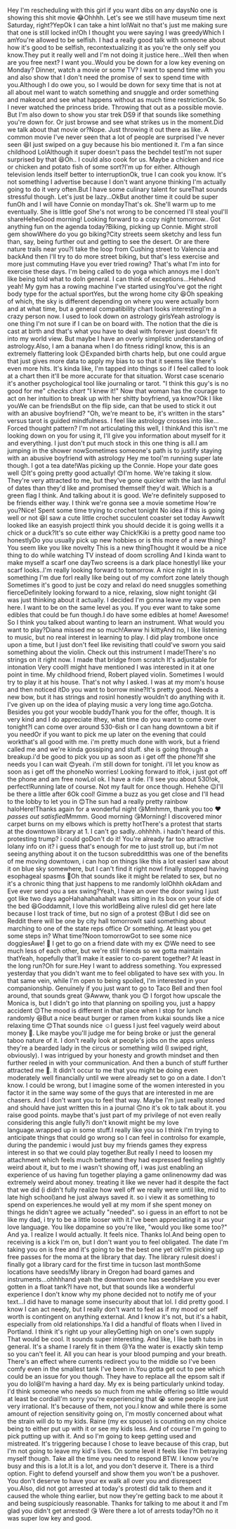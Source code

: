 
Hey I'm rescheduling with this girl if you want dibs on any daysNo one is showing this shit movie 😂Ohhhh. Let's see we still have museum time next Saturday, right?YepOk I can take a hint lolWait no that's just me making sure that one is still locked in!Oh I thought you were saying I was greedyWhich I amYou're allowed to be selfish. I had a really good talk with someone about how it's good to be selfish, recontextualizing it as you're the only self you know.They put it really well and I'm not doing it justice here...Well then when are you free next? I want you..Would you be down for a low key evening on Monday? Dinner, watch a movie or some TV? I want to spend time with you and also show that I don't need the promise of sex to spend time with you.Although I do owe you, so I would be down for sexy time that is not at all about meI want to watch something and snuggle and order something and makeout and see what happens without as much time restrictionOk. So I never watched the princess bride. Throwing that out as a possible movie. But I'm also down to show you star trek DS9 if that sounds like something you're down for. Or just browse and see what strikes us in the moment.Did we talk about that movie or?Nope. Just throwing it out there as like. A common movie I've never seen that a lot of people are surprised I've never seen 😆I just swiped on a guy because his bio mentioned it. I'm a fan since childhood LolAlthough it super doesn't pass the bechdel testI'm not super surprised by that 😆Oh..  I could also cook for us. Maybe a chicken and rice or chicken and potato fish of some sort?I'm up for either. Although television lends itself better to interruptionOk, true I can cook you know. It's not something I advertise because I don't want anyone thinking I'm actually going to do it very often.But I have some culinary talent for sureThat sounds stressful though. Let's just be lazy...OkBut another time it could be super funOh and I will have Connie on mondayThat's ok. She'll warm up to me eventually. She is little goof She's not wrong to be concerned I'll steal youI'll shareHeheGood morning! Looking forward to a cozy night tomorrow.. Got anything fun on the agenda today?Biking, picking up Connie. Might stroll gem showWhere do you go biking?City streets seem sketchy and less fun than, say, being further out and getting to see the desert. Or are there nature trails near you?I take the loop from Cushing street to Valencia and backAnd then I'll try to do more street biking, but that's less exercise and more just commuting Have you ever tried rowing? That's what I'm into for exercise these days. I'm being called to do yoga which annoys me I don't like being told what to doIn general. I can think of exceptions...HeheAnd yeah! My gym has a rowing machine I've started usingYou've got the right body type for the actual sportYes, but the wrong home city 😆Oh speaking of which, the sky is different depending on where you were actually born and at what time, but a general compatibility chart looks interestingI'm a crazy person now. I used to look down on astrology girlsYeah astrology is one thing I'm not sure if I can be on board with. The notion that the die is cast at birth and that's what you have to deal with forever just doesn't fit into my world view. But maybe I have an overly simplistic understanding of astrology.Also, I am a banana when I do fitness ridingI know, this is an extremely flattering look 😉Expanded birth charts help, but one could argue that just gives more data to apply my bias to so that it seems like there's even more hits. It's kinda like, I'm tapped into things so if I feel called to look at a chart then it'll be more accurate for that situation. Worst case scenario it's another psychological tool like journaling or tarot. "I think this guy's is no good for me" *checks chart* "I knew it!" Now that woman has the courage to act on her intuition to break up with her shitty boyfriend, ya know?Ok I like youWe can be friendsBut on the flip side, can that be used to stick it out with an abusive boyfriend? "Oh, we're meant to be, it's written in the stars" versus tarot is guided mindfulness. I feel like astrology crosses into like... Forced thought pattern? I'm not articulating this well, I thinkAnd this isn't me looking down on you for using it, I'll give you information about myself for it and everything. I just don't put much stock in this one thing is all.I am jumping in the shower nowSometimes someone's path is to justify staying with an abusive boyfriend with astrology Hey me tooI'm running super late though. I got a tea date!Was picking up the Connie. Hope your date goes well 😉It's going pretty good actually! 😊I'm home. We're taking it slow. They're very attracted to me, but they've gone quicker with the last handful of dates than they'd like and promised themself they'd wait. Which is a green flag I think. And talking about it is good. We're definitely supposed to be friends either way. I think we're gonna see a movie sometime How're you?Nice! Spent some time trying to crochet tonight No idea if this is going well or not 😆I saw a cute little crochet succulent coaster set today AwwwIt looked like an easyish projectI think you should decide it is going wellIs it a chick or a duck?It's so cute either way Chick!Kiki is a pretty good name too honestlyDo you usually pick up new hobbies or is this more of a new thing?You seem like you like novelty This is a new thingThought it would be a nice thing to do while watching TV instead of doom scrolling And I kinda want to make myself a scarf one dayTwo screens is a dark place honestlyI like your scarf looks..I'm really looking forward to tomorrow. A nice night in is something I'm due forI really like being out of my comfort zone lately though Sometimes it's good to just be cozy and relaxI do need snuggles something fierceDefinitely looking forward to a nice, relaxing, slow night tonight 😘I was just thinking about it actually. I decided I'm gonna leave my vape pen here. I want to be on the same level as you. If you ever want to take some edibles that could be fun though.I do have some edibles at home! Awesome! So I think you talked about wanting to learn an instrument. What would you want to play?Diana missed me so much!Awww hi kittyAnd no, I like listening to music, but no real interest in learning to play. I did play trombone once upon a time, but I just don't feel like revisiting thatI could've sworn you said something about the violin. Check out this instrument I made!There's no strings on it right now. I made that bridge from scratch It's adjustable for intonation Very cool!I might have mentioned I was interested in it at one point in time. My childhood friend, Robert played violin. Sometimes I would try to play it at his house. That's not why I asked. I was at my mom's house and then noticed itDo you want to borrow mine?It's pretty good. Needs a new bow, but it has strings and rosinI honestly wouldn't do anything with it. I've given up on the idea of playing music a very long time ago.Gotcha. Besides you got your wooble buddyThank you for the offer, though. It is very kind and I do appreciate ithey, what time do you want to come over tonight?I can come over around 530-6ish or I can hang downtown a bit if you needOr if you want to pick me up later on the evening that could workthat's all good with me. i'm pretty much done with work, but a friend called me and we're kinda gossiping and stuff. she is going through a breakup.i'd be good to pick you up as soon as i get off the phone?If she needs you I can wait 😊yeah. i'm still down for tonight. i'll let you know as soon as i get off the phoneNo worries! Looking forward to it!ok, i just got off the phone and am free nowLol ok. I have a ride. I'll see you about 530!ok, perfect!Running late of course. Not my fault for once though. Hehehe 😉I'll be there a little after 6Ok cool! Gimme a buzz as you get close and I'll head to the lobby to let you in 😊The sun had a really pretty rainbow haloHere!Thanks again for a wonderful night 😘Mmhmm, thank you too ❤️*passes out satisfied*Mmmm. Good morning 😘Morning! I discovered minor carpet burns on my elbows which is pretty hotThere's a protest that starts at the downtown library at 1. I can't go sadly..ohhhhh. i hadn't heard of this. protesting trump? i could goDon't do it! You're already far too attractive lolany info on it? i guess that's enough for me to just stroll up, but i'm not seeing anything about it on the tucson subredditthis was one of the benefits of me moving downtown, i can hop on things like this a lot easierI saw about it on blue sky somewhere, but I can't find it right nowI finally stopped having esophageal spasms 🥲Oh that sounds like it might be related to sex, but no it's a chronic thing that just happens to me randomly lolOhhh okAdam and Eve ever send you a sex swing?Yeah, I have an over the door swing I just got like two days agoHahahahahahaIt was sitting in its box on your side of the bed 😆Goddamnit, I love this worldBeing alive rulesI did get here late because I lost track of time, but no sign of a protest 😞But I did see on Reddit there will be one by city hall tomorrowIt said something about marching to one of the state reps office Or something. At least you get some steps in? What time?Noon tomorrowGot to see some nice doggiesAwe! 🤩 I get to go on a friend date with my ex 😊We need to see much less of each other, but we're still friends so we gotta maintain thatYeah, hopefully that'll make it easier to co-parent together? At least in the long run?Oh for sure.Hey I want to address something. You expressed yesterday that you didn't want me to feel obligated to have sex with you. In that same vein, while I'm open to being spoiled, I'm interested in your companionship. Genuinely if you just want to go to Taco Bell and then fool around, that sounds great 😘Awww, thank you 😊 I forgot how upscale the Monica is, but I didn't go into that planning on spoiling you, just a happy accident 😉The mood is different in that place when I stop for lunch randomly 😆But a nice beaut burger or ramen from kukai sounds like a nice relaxing time 😊That sounds nice ☺️I guess I just feel vaguely weird about money 😬. Like maybe you'll judge me for being broke or just the general taboo nature of it. I don't really look at people's jobs on the apps unless they're a bearded lady in the circus or something wild (I swiped right, obviously). I was intrigued by your honesty and growth mindset and then further reeled in with your communication. And then a bunch of stuff further attracted me 🤩. It didn't occur to me that you might be doing even moderately well financially until we were already set to go on a date. I don't know. I could be wrong, but I imagine some of the women interested in you factor it in the same way some of the guys that are interested in me are chasers. And I don't want you to feel that way. Maybe I'm just really stoned and should have just written this in a journal 🙃no it's ok to talk about it. you raise good points. maybe that's just part of my privilege of not even really considering this angle fully?i don't knowit might be my love language.wrapped up in some stuff.I really like you so I think I'm trying to anticipate things that could go wrong so I can feel in controlso for example, during the pandemic i would just buy my friends games they express interest in so that we could play together.But really I need to loosen my attachment which feels much betterand they had expressed feeling slightly weird about it, but to me i wasn't showing off, i was just enabling an experience of us having fun together playing a game onlinenowmy dad was extremely weird about money. treating it like we never had it despite the fact that we did (i didn't fully realize how well off we really were until like, mid to late high school)and he just always saved it. so i view it as something to spend on experiences.he would yell at my mom if she spent money on things he didn't agree we actually "needed". so i guess in an effort to not be like my dad, i try to be a little looser with it.I've been appreciating it as your love language. You like dopamine so you're like, "would you like some too?" And ya. I realize I would actually. It feels nice. Thanks lol.And being open to receiving is a kick I'm on, but I don't want you to feel obligated. The date I'm taking you on is free and it's going to be the best one yet ok!I'm picking up free passes for the moma at the library that day. The library rulesit does! i finally got a library card for the first time in tucson last monthSome locations have seeds!My library in Oregon had board games and instruments...ohhhhand yeah the downtown one has seedsHave you ever gotten in a float tank?I have not, but that sounds like a wonderful experience I don't know why my phone decided not to notify me of your text...I did have to manage some insecurity about that lol. I did pretty good. I know I can act needy, but I really don't want to feel as if my mood or self worth is contingent on anything external. And I know it's not, but it's a habit, especially from old relationships.Ya I did a handful of floats when I lived in Portland. I think it's right up your alleyGetting high on one's own supply That would be cool. It sounds super interesting. And like, I like bath tubs in general. It's a shame I rarely fit in them 😢Ya the water is exactly skin temp so you can't feel it. All you can hear is your blood pumping and your breath. There's an effect where currents redirect you to the middle so I've been comfy even in the smallest tank I've been in.You gotta get out to pee which could be an issue for you though. They have to replace all the epsom salt if you do lol😆I'm having a hard day. My ex is being particularly unkind today. I'd think someone who needs so much from me while offering so little would at least be cordialI'm sorry you're experiencing that 😭 some people are just very irrational. It's because of them, not you.I know and while there is some amount of rejection sensitivity going on, I'm mostly concerned about what the strain will do to my kids. Raine (my ex spouse) is counting on my choice being to either put up with it or see my kids less. And of course I'm going to pick putting up with it. And so I'm going to keep getting used and mistreated. It's triggering because I chose to leave because of this crap, but I'm not going to leave my kid's lives. On some level it feels like I'm betraying myself though. Take all the time you need to respond BTW. I know you're busy and this is a lot.It is a lot, and you don't deserve it. There is a third option. Fight to defend yourself and show them you won't be a pushover. You don't deserve to have your ex walk all over you and disrespect you.Also, did not got arrested at today's protestI did talk to them and it caused the whole thing earlier, but now they're getting back to me about it and being suspiciously reasonable. Thanks for talking to me about it and I'm glad you didn't get arrested! 😘 Were there a lot of arrests today?Oh no it was super low key and good. 